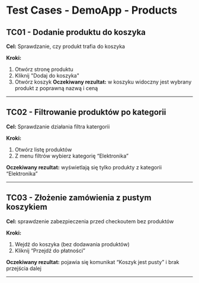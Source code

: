 # Test Cases - DemoApp - Products

## TC01 - Dodanie produktu do koszyka
**Cel:** Sprawdzanie, czy produkt trafia do koszyka

**Kroki:**
1. Otwórz stronę produktu
2. Kliknij "Dodaj do koszyka"
3. Otwórz koszyk
**Oczekiwany rezultat:** w koszyku widoczny jest wybrany produkt z poprawną nazwą i ceną

---

## TC02 - Filtrowanie produktów po kategorii
**Cel:** Sprawdzanie działania filtra katergorii

**Kroki:**
1. Otwórz listę produktów
2. Z menu filtrów wybierz kategorię “Elektronika”

**Oczekiwany rezultat:** wyświetlają się tylko produkty z kategorii “Elektronika”

---

## TC03 - Złożenie zamówienia z pustym koszykiem
**Cel:** sprawdzenie zabezpieczenia przed checkoutem bez produktów

**Kroki:**
1. Wejdź do koszyka (bez dodawania produktów)
2. Kliknij “Przejdź do płatności”

**Oczekiwany rezultat:** pojawia się komunikat “Koszyk jest pusty” i brak przejścia dalej

---